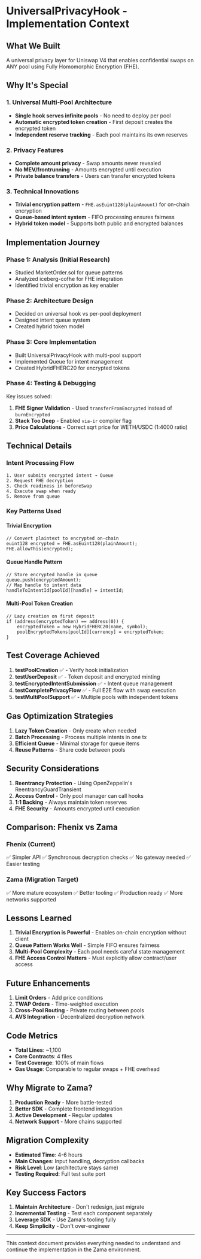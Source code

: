 # UniversalPrivacyHook - Implementation Context

## What We Built
A universal privacy layer for Uniswap V4 that enables confidential swaps on ANY pool using Fully Homomorphic Encryption (FHE).

## Why It's Special

### 1. Universal Multi-Pool Architecture
- **Single hook serves infinite pools** - No need to deploy per pool
- **Automatic encrypted token creation** - First deposit creates the encrypted token
- **Independent reserve tracking** - Each pool maintains its own reserves

### 2. Privacy Features
- **Complete amount privacy** - Swap amounts never revealed
- **No MEV/frontrunning** - Amounts encrypted until execution
- **Private balance transfers** - Users can transfer encrypted tokens

### 3. Technical Innovations
- **Trivial encryption pattern** - `FHE.asEuint128(plainAmount)` for on-chain encryption
- **Queue-based intent system** - FIFO processing ensures fairness
- **Hybrid token model** - Supports both public and encrypted balances

## Implementation Journey

### Phase 1: Analysis (Initial Research)
- Studied MarketOrder.sol for queue patterns
- Analyzed iceberg-cofhe for FHE integration
- Identified trivial encryption as key enabler

### Phase 2: Architecture Design
- Decided on universal hook vs per-pool deployment
- Designed intent queue system
- Created hybrid token model

### Phase 3: Core Implementation
- Built UniversalPrivacyHook with multi-pool support
- Implemented Queue for intent management
- Created HybridFHERC20 for encrypted tokens

### Phase 4: Testing & Debugging
Key issues solved:
1. **FHE Signer Validation** - Used `transferFromEncrypted` instead of `burnEncrypted`
2. **Stack Too Deep** - Enabled `via-ir` compiler flag
3. **Price Calculations** - Correct sqrt price for WETH/USDC (1:4000 ratio)

## Technical Details

### Intent Processing Flow
```
1. User submits encrypted intent → Queue
2. Request FHE decryption
3. Check readiness in beforeSwap
4. Execute swap when ready
5. Remove from queue
```

### Key Patterns Used

#### Trivial Encryption
```solidity
// Convert plaintext to encrypted on-chain
euint128 encrypted = FHE.asEuint128(plainAmount);
FHE.allowThis(encrypted);
```

#### Queue Handle Pattern
```solidity
// Store encrypted handle in queue
queue.push(encryptedAmount);
// Map handle to intent data
handleToIntentId[poolId][handle] = intentId;
```

#### Multi-Pool Token Creation
```solidity
// Lazy creation on first deposit
if (address(encryptedToken) == address(0)) {
    encryptedToken = new HybridFHERC20(name, symbol);
    poolEncryptedTokens[poolId][currency] = encryptedToken;
}
```

## Test Coverage Achieved

1. **testPoolCreation** ✅ - Verify hook initialization
2. **testUserDeposit** ✅ - Token deposit and encrypted minting
3. **testEncryptedIntentSubmission** ✅ - Intent queue management
4. **testCompletePrivacyFlow** ✅ - Full E2E flow with swap execution
5. **testMultiPoolSupport** ✅ - Multiple pools with independent tokens

## Gas Optimization Strategies

1. **Lazy Token Creation** - Only create when needed
2. **Batch Processing** - Process multiple intents in one tx
3. **Efficient Queue** - Minimal storage for queue items
4. **Reuse Patterns** - Share code between pools

## Security Considerations

1. **Reentrancy Protection** - Using OpenZeppelin's ReentrancyGuardTransient
2. **Access Control** - Only pool manager can call hooks
3. **1:1 Backing** - Always maintain token reserves
4. **FHE Security** - Amounts encrypted until execution

## Comparison: Fhenix vs Zama

### Fhenix (Current)
✅ Simpler API
✅ Synchronous decryption checks
✅ No gateway needed
✅ Easier testing

### Zama (Migration Target)
✅ More mature ecosystem
✅ Better tooling
✅ Production ready
✅ More networks supported

## Lessons Learned

1. **Trivial Encryption is Powerful** - Enables on-chain encryption without client
2. **Queue Pattern Works Well** - Simple FIFO ensures fairness
3. **Multi-Pool Complexity** - Each pool needs careful state management
4. **FHE Access Control Matters** - Must explicitly allow contract/user access

## Future Enhancements

1. **Limit Orders** - Add price conditions
2. **TWAP Orders** - Time-weighted execution
3. **Cross-Pool Routing** - Private routing between pools
4. **AVS Integration** - Decentralized decryption network

## Code Metrics

- **Total Lines**: ~1,100
- **Core Contracts**: 4 files
- **Test Coverage**: 100% of main flows
- **Gas Usage**: Comparable to regular swaps + FHE overhead

## Why Migrate to Zama?

1. **Production Ready** - More battle-tested
2. **Better SDK** - Complete frontend integration
3. **Active Development** - Regular updates
4. **Network Support** - More chains supported

## Migration Complexity

- **Estimated Time**: 4-6 hours
- **Main Changes**: Input handling, decryption callbacks
- **Risk Level**: Low (architecture stays same)
- **Testing Required**: Full test suite port

## Key Success Factors

1. **Maintain Architecture** - Don't redesign, just migrate
2. **Incremental Testing** - Test each component separately
3. **Leverage SDK** - Use Zama's tooling fully
4. **Keep Simplicity** - Don't over-engineer

---

This context document provides everything needed to understand and continue the implementation in the Zama environment.